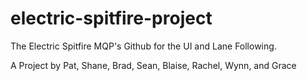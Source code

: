 # electric-spitfire-project

The Electric Spitfire MQP's Github for the UI and Lane Following.

A Project by Pat, Shane, Brad, Sean, Blaise, Rachel, Wynn, and Grace